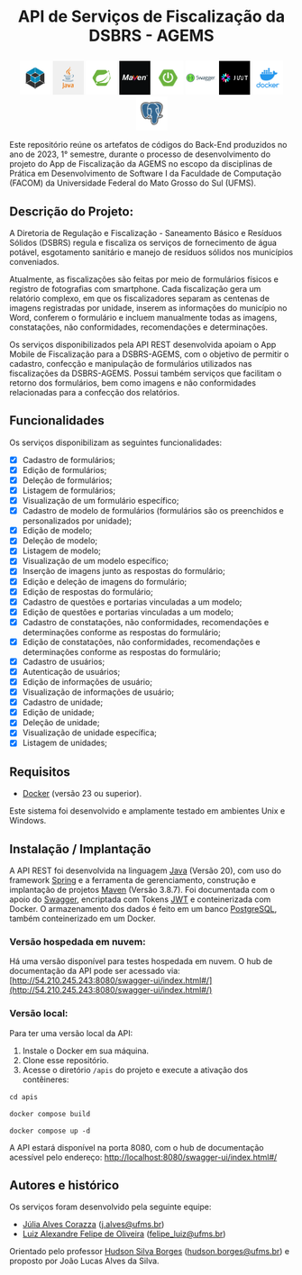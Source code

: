 # <p align="center"> API de Serviços de Fiscalização da DSBRS - AGEMS </p>

<p align="center">
        <img src="/.assets/logo_nes2.png" height="60px", width=55px />
<img src="/.assets/java2.png" height="60px", width=55px  />
<img src="/.assets/sring2.png" height="60px", width=55px />
<img src="/.assets/Maven2.png" height="60px", width=55px />
<img src="/.assets/sringBoot2.png" height="60px", width=55px />
<img src="/.assets/Swagger2.png" height="60px", width=55px />
<img src="/.assets/jwt2.png" height="60px" , width=55px/>
<img src="/.assets/docker2.png" height="60px", width=55px />
<img src="/.assets/postgres2.png" height="60px", width=55px />


</p>

Este repositório reúne os artefatos de códigos do Back-End produzidos no ano de 2023, 1° semestre, durante o processo de desenvolvimento do projeto do App de Fiscalização da AGEMS no escopo da disciplinas de Prática em Desenvolvimento de Software I da Faculdade de Computação (FACOM) da Universidade Federal do Mato Grosso do Sul (UFMS).

## Descrição do Projeto: 

A Diretoria de Regulação e Fiscalização - Saneamento Básico e Resíduos Sólidos (DSBRS) regula e fiscaliza os serviços de fornecimento de água potável, esgotamento sanitário e manejo de resíduos sólidos nos municípios conveniados. 

Atualmente, as fiscalizações são feitas por meio de formulários físicos e registro de fotografias com smartphone. 
Cada fiscalização gera um relatório complexo, em que os  fiscalizadores separam as centenas de imagens registradas por unidade, inserem as informações do município no Word, conferem o formulário e incluem manualmente todas as imagens, constatações, não conformidades, recomendações e determinações. 

Os serviços disponibilizados pela API REST desenvolvida apoiam o App Mobile de Fiscalização para a DSBRS-AGEMS, com o objetivo de permitir o cadastro, confecção e manipulação de formulários utilizados nas fiscalizações da DSBRS-AGEMS. Possui também serviços que facilitam o retorno dos formulários, bem como imagens e não conformidades relacionadas para a confecção dos relatórios.

## Funcionalidades 
Os serviços disponibilizam as seguintes funcionalidades:

- [x]  Cadastro de formulários;
- [x]  Edição de formulários;
- [x]  Deleção de formulários;
- [x]  Listagem de formulários;
- [x]  Visualização de um formulário específico;
- [x]  Cadastro de modelo de formulários (formulários são os preenchidos e personalizados por unidade);
- [x]  Edição de modelo;
- [x]  Deleção de modelo;
- [x]  Listagem de modelo;
- [x]  Visualização de um modelo específico;
- [x]  Inserção de imagens junto as respostas do formulário;
- [x]  Edição e deleção de imagens do formulário;
- [x]  Edição de respostas do formulário;
- [x]  Cadastro de questões e portarias vinculadas a um modelo;
- [x]  Edição de questões e portarias vinculadas a um modelo;
- [x]  Cadastro de constatações, não conformidades, recomendações e determinações conforme as respostas do formulário;
- [x]  Edição de constatações, não conformidades, recomendações e determinações conforme as respostas do formulário;
- [x]  Cadastro de usuários;
- [x]  Autenticação de usuários;
- [x]  Edição de informações de usuário;
- [x]  Visualização de informações de usuário;
- [x]  Cadastro de unidade;
- [x]  Edição de unidade;
- [x]  Deleção de unidade;
- [x]  Visualização de unidade específica;
- [x]  Listagem de unidades;

## Requisitos

- [Docker](https://www.docker.com/) (versão 23 ou superior).

Este sistema foi desenvolvido e amplamente testado em ambientes Unix e Windows.

## Instalação / Implantação

A API REST foi desenvolvida na linguagem [Java](https://www.java.com/pt-BR/) (Versão 20), com uso do framework [Spring](https://spring.io/) e a ferramenta de gerenciamento, construção e implantação de projetos [Maven](https://maven.apache.org/) (Versão 3.8.7). Foi documentada com o apoio do [Swagger](https://swagger.io/), encriptada com Tokens [JWT](https://jwt.io/) e conteinerizada com Docker. O armazenamento dos dados é feito em um banco [PostgreSQL](https://www.postgresql.org/), também conteinerizado em um Docker.

### Versão hospedada em nuvem:

Há uma versão disponível para testes hospedada em nuvem. O hub de documentação da API pode ser acessado via:
[http://54.210.245.243:8080/swagger-ui/index.html#/](http://54.210.245.243:8080/swagger-ui/index.html#/)

### Versão local:
Para ter uma versão local da API:

1. Instale o Docker em sua máquina.
2. Clone esse repositório.
3. Acesse o diretório `/apis` do projeto e execute a ativação dos contêineres:
```
cd apis
```
```
docker compose build
```
```
docker compose up -d
```
        
A API estará disponível na porta 8080, com o hub de documentação acessível pelo endereço:
[http://localhost:8080/swagger-ui/index.html#/](http://localhost:8080/swagger-ui/index.html#/)


## Autores e histórico

Os serviços foram desenvolvido pela seguinte equipe:

- [Júlia Alves Corazza](https://github.com/j-alves-c) (j.alves@ufms.br)
- [Luiz Alexandre Felipe de Oliveira](https://github.com/luizAlexandre-ops) (felipe_luiz@ufms.br) 

Orientado pelo professor [Hudson Silva Borges](https://github.com/hsborges) (hudson.borges@ufms.br) e proposto por João Lucas Alves da Silva.


